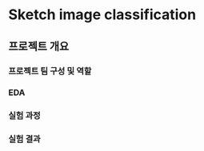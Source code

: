 # Sketch image classification

## 프로젝트 개요

### 프로젝트 팀 구성 및 역할

### EDA

### 실험 과정

### 실험 결과

###    